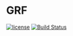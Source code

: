# GRF

[![license](https://img.shields.io/github/license/arminherling/GRF.svg)](https://github.com/arminherling/GRF/blob/master/LICENSE) [![Build Status](https://travis-ci.org/arminherling/GRF.svg?branch=master)](https://travis-ci.org/arminherling/GRF) 
